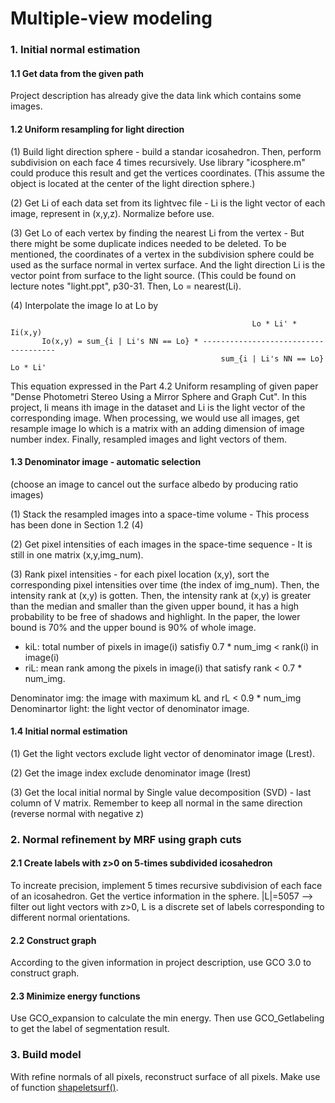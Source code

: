 # Multiple-view modeling

### 1. Initial normal estimation
#### 1.1 Get data from the given path
Project description has already give the data link which contains some
images.
#### 1.2 Uniform resampling for light direction
(1) Build light direction sphere - build a standar icosahedron. Then,
perform subdivision on each face 4 times recursively. Use library "icosphere.m"
could produce this result and get the vertices coordinates. (This assume
the object is located at the center of the light direction sphere.)

(2) Get Li of each data set from its lightvec file - Li is the light vector of each image, represent in
(x,y,z). Normalize before use.


(3) Get Lo of each vertex by finding the nearest Li from the vertex - But there might be
some duplicate indices needed to be deleted. To be mentioned, the
coordinates of a vertex in the subdivision sphere could be used as the surface normal in
vertex surface. And the light direction Li is the vector point from surface to the light source.
(This could be found on lecture notes "light.ppt", p30-31.
Then, Lo = nearest(Li).

(4) Interpolate the image Io at Lo by

                                                          Lo * Li' * Ii(x,y)
           Io(x,y) = sum_{i | Li's NN == Lo} * -------------------------------------
                                                   sum_{i | Li's NN == Lo} Lo * Li'

This equation expressed in the Part 4.2 Uniform resampling of given paper "Dense Photometri Stereo Using a Mirror
Sphere and Graph Cut". In this project, Ii means ith image in the dataset and Li is the light vector
of the corresponding image. When processing, we would use all images, get resample image Io which is
a matrix with an adding dimension of image number index. Finally, resampled images and light vectors of them.

#### 1.3 Denominator image - automatic selection
(choose an image to cancel out the  surface albedo by producing ratio images)

(1) Stack the resampled images into a space-time volume - This process has been done in Section 1.2 (4)

(2) Get pixel intensities of each images in the space-time sequence - It is still in one matrix (x,y,img_num).

(3) Rank pixel intensities - for each pixel location (x,y), sort the corresponding pixel
intensities over time (the index of img_num). Then, the intensity rank at (x,y) is gotten.
Then, the intensity rank at (x,y) is greater than the median and smaller than the given
upper bound, it has a high probability to be free of shadows and highlight. In the paper,
the lower bound is 70% and the upper bound is 90% of whole image.
- kiL: total number of pixels in image(i) satisfiy 0.7 * num_img < rank(i) in image(i)
- riL: mean rank among the pixels in image(i) that satisfy rank < 0.7 * num_img.

Denominator img: the image with maximum kL and rL < 0.9 * num_img
Denominartor light: the light vector of denominator image.

#### 1.4 Initial normal estimation
(1) Get the light vectors exclude light vector of denominator image (Lrest).

(2) Get the image index exclude denominator image (Irest)

(3) Get the local initial normal by Single value decomposition (SVD) - last column of V matrix.
Remember to keep all normal in the same direction (reverse normal with negative z)

### 2. Normal refinement by MRF using graph cuts
#### 2.1 Create labels with z>0 on 5-times subdivided icosahedron
To increate precision, implement 5 times recursive subdivision of each face of an icosahedron.
Get the vertice information in the sphere. |L|=5057 --> filter out light vectors with z>0,
L is a discrete set of labels corresponding to different normal orientations.

#### 2.2 Construct graph
According to the given information in project description, use GCO 3.0 to construct graph.

#### 2.3 Minimize energy functions
Use GCO_expansion to calculate the min energy. Then use GCO_Getlabeling to get the label of segmentation result.

### 3. Build model
With refine normals of all pixels, reconstruct surface of all pixels.
Make use of function [shapeletsurf()][].


[shapeletsurf()]:http://www.peterkovesi.com/matlabfns/Shapelet/shapeletsurf.m "a"
